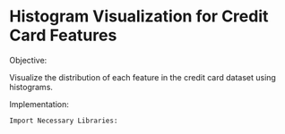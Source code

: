 # Histogram Visualization for Credit Card Features
Objective:

Visualize the distribution of each feature in the credit card dataset using histograms.

Implementation:

    Import Necessary Libraries:

